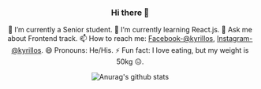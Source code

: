 <div align="center">

### Hi there 👋

🔭 I’m currently a Senior student.
🌱 I’m currently learning React.js.
💬 Ask me about Frontend track.
📫 How to reach me: [Facebook-@kyrillos](https://www.facebook.com/kyrillosbondok), [Instagram-@kyrillos](https://www.instagram.com/kyrillos_bondok/).
😄 Pronouns: He/His.
⚡ Fun fact: I love eating, but my weight is 50kg 😑.

![Anurag's github stats](https://github-readme-stats.vercel.app/api?username=Bondok6&show_icons=true&theme=radical&hide=contribs,prs)

</div>
